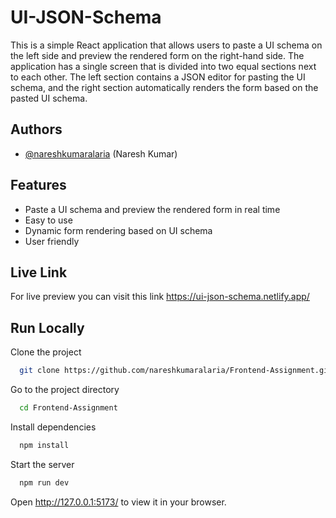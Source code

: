 # UI-JSON-Schema

This is a simple React application that allows users to paste a UI schema on the left side and preview the rendered form on the right-hand side. The application has a single screen that is divided into two equal sections next to each other. The left section contains a JSON editor for pasting the UI schema, and the right section automatically renders the form based on the pasted UI schema.

## Authors

- [@nareshkumaralaria](https://github.com/nareshkumaralaria) (Naresh Kumar)


## Features

- Paste a UI schema and preview the rendered form in real time
- Easy to use
- Dynamic form rendering based on UI schema
- User friendly


## Live Link

For live preview you can visit this link
https://ui-json-schema.netlify.app/
## Run Locally

Clone the project

```bash
  git clone https://github.com/nareshkumaralaria/Frontend-Assignment.git
```

Go to the project directory

```bash
  cd Frontend-Assignment
```

Install dependencies

```bash
  npm install
```

Start the server

```bash
  npm run dev
```

Open http://127.0.0.1:5173/ to view it in your browser.

